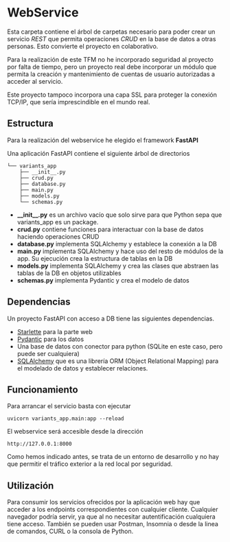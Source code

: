 # WebService
Esta carpeta contiene el árbol de carpetas necesario para poder crear un servicio *REST* que permita operaciones *CRUD* en la base de datos a otras personas. Esto convierte el proyecto en colaborativo.

Para la realización de este TFM no he incorporado seguridad al proyecto por falta de tiempo, pero un proyecto real debe incorporar un módulo que permita la creación y mantenimiento de cuentas de usuario autorizadas a acceder al servicio.

Este proyecto tampoco incorpora una capa SSL para proteger la conexión TCP/IP, que sería imprescindible en el mundo real.

## Estructura
Para la realización del webservice he elegido el framework **FastAPI**

Una aplicación FastAPI contiene el siguiente árbol de directorios

``` .
└── variants_app
    ├── __init__.py
    ├── crud.py
    ├── database.py
    ├── main.py
    ├── models.py
    └── schemas.py
```
- **\_\_init\_\_.py** es un archivo vacío que solo sirve para que Python sepa que variants_app es un package.
- **crud.py** contiene funciones para interactuar con la base de datos haciendo operaciones CRUD
- **database.py** implementa SQLAlchemy y establece la conexión a la DB
- **main.py** implementa SQLAlchemy y hace uso del resto de módulos de la app. Su ejecución crea la estructura de tablas en la DB
- **models.py** implementa SQLAlchemy y crea las clases que abstraen las tablas de la DB en objetos utilizables
- **schemas.py** implementa Pydantic y crea el modelo de datos

## Dependencias
Un proyecto FastAPI con acceso a DB tiene las siguientes dependencias.
- [Starlette](https://www.starlette.io/) para la parte web
- [Pydantic](https://docs.pydantic.dev/) para los datos
- Una base de datos con conector para python (SQLite en este caso, pero puede ser cualquiera)
- [SQLAlchemy](https://www.sqlalchemy.org/) que es una librería ORM (Object Relational Mapping) para el modelado de datos y establecer relaciones.

## Funcionamiento
Para arrancar el servicio basta con ejecutar

```uvicorn variants_app.main:app --reload```

El webservice será accesible desde la dirección

```http://127.0.0.1:8000```

Como hemos indicado antes, se trata de un entorno de desarrollo y no hay que permitir el tráfico exterior a la red local por seguridad.

## Utilización
Para consumir los servicios ofrecidos por la aplicación web hay que acceder a los endpoints correspondientes con cualquier cliente. Cualquier navegador podría servir, ya que al no necesitar autentificación cualquiera tiene acceso. También se pueden usar Postman, Insomnia o desde la linea de comandos, CURL o la consola de Python.
